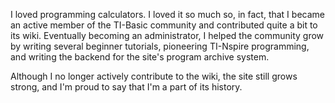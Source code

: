 I loved programming calculators. I loved it so much so, in fact, that I became an active member of the TI-Basic community and contributed quite a bit to its wiki. Eventually becoming an administrator, I helped the community grow by writing several beginner tutorials, pioneering TI-Nspire programming, and writing the backend for the site's program archive system.

Although I no longer actively contribute to the wiki, the site still grows strong, and I'm proud to say that I'm a part of its history.
